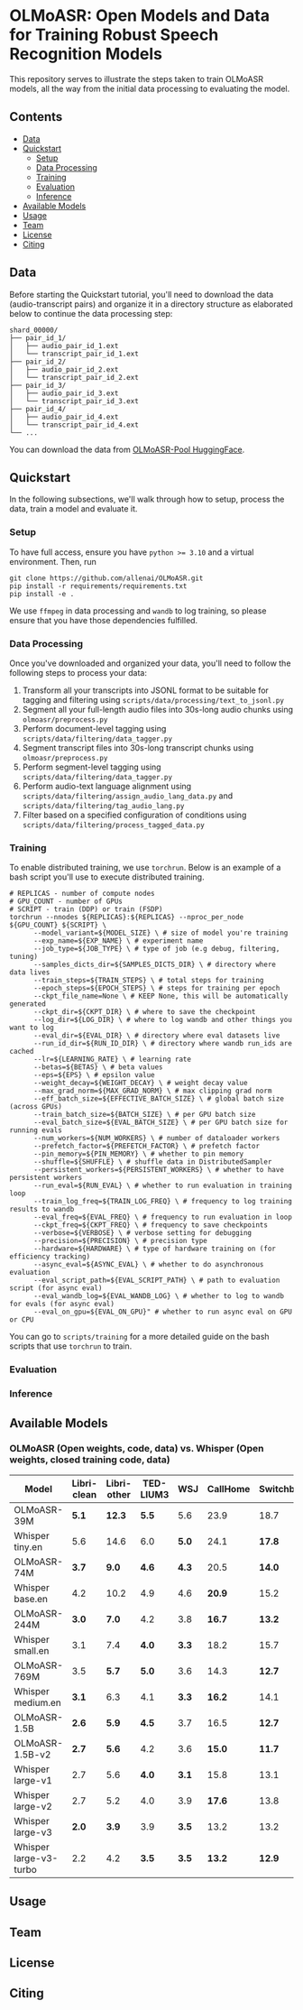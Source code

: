 # OLMoASR: Open Models and Data for Training Robust Speech Recognition Models
This repository serves to illustrate the steps taken to train OLMoASR models, all the way from the initial data processing to evaluating the model.

## Contents
- [Data](#data)
- [Quickstart](#quickstart)
  - [Setup](#setup)
  - [Data Processing](#data-processing)
  - [Training](#training)
  - [Evaluation](#evaluation)
  - [Inference](#inference)
- [Available Models](#available-models)
- [Usage](#usage)
- [Team](#team)
- [License](#license)
- [Citing](#citing)

## Data
Before starting the Quickstart tutorial, you'll need to download the data (audio-transcript pairs) and organize it in a directory structure as elaborated below to continue the data processing step:

```
shard_00000/
├── pair_id_1/
│   ├── audio_pair_id_1.ext
│   └── transcript_pair_id_1.ext
├── pair_id_2/
│   ├── audio_pair_id_2.ext
│   └── transcript_pair_id_2.ext
├── pair_id_3/
│   ├── audio_pair_id_3.ext
│   └── transcript_pair_id_3.ext
├── pair_id_4/
│   ├── audio_pair_id_4.ext
│   └── transcript_pair_id_4.ext
└── ...
```

You can download the data from [OLMoASR-Pool HuggingFace](link).

## Quickstart
In the following subsections, we'll walk through how to setup, process the data, train a model and evaluate it.

### Setup
To have full access, ensure you have `python >= 3.10` and a virtual environment. Then, run

```[shell]
git clone https://github.com/allenai/OLMoASR.git
pip install -r requirements/requirements.txt
pip install -e .
```

We use `ffmpeg` in data processing and `wandb` to log training, so please ensure that you have those dependencies fulfilled.

### Data Processing
Once you've downloaded and organized your data, you'll need to follow the following steps to process your data:
1. Transform all your transcripts into JSONL format to be suitable for tagging and filtering using `scripts/data/processing/text_to_jsonl.py`
2. Segment all your full-length audio files into 30s-long audio chunks using `olmoasr/preprocess.py`
3. Perform document-level tagging using `scripts/data/filtering/data_tagger.py`
4. Segment transcript files into 30s-long transcript chunks using `olmoasr/preprocess.py`
5. Perform segment-level tagging using `scripts/data/filtering/data_tagger.py`
6. Perform audio-text language alignment using `scripts/data/filtering/assign_audio_lang_data.py` and `scripts/data/filtering/tag_audio_lang.py`
7. Filter based on a specified configuration of conditions using `scripts/data/filtering/process_tagged_data.py`

### Training
To enable distributed training, we use `torchrun`. Below is an example of a bash script you'll use to execute distributed training.

```[shell]
# REPLICAS - number of compute nodes
# GPU_COUNT - number of GPUs
# SCRIPT - train (DDP) or train (FSDP)
torchrun --nnodes ${REPLICAS}:${REPLICAS} --nproc_per_node ${GPU_COUNT} ${SCRIPT} \
      --model_variant=${MODEL_SIZE} \ # size of model you're training
      --exp_name=${EXP_NAME} \ # experiment name
      --job_type=${JOB_TYPE} \ # type of job (e.g debug, filtering, tuning)
      --samples_dicts_dir=${SAMPLES_DICTS_DIR} \ # directory where data lives
      --train_steps=${TRAIN_STEPS} \ # total steps for training
      --epoch_steps=${EPOCH_STEPS} \ # steps for training per epoch
      --ckpt_file_name=None \ # KEEP None, this will be automatically generated
      --ckpt_dir=${CKPT_DIR} \ # where to save the checkpoint
      --log_dir=${LOG_DIR} \ # where to log wandb and other things you want to log
      --eval_dir=${EVAL_DIR} \ # directory where eval datasets live
      --run_id_dir=${RUN_ID_DIR} \ # directory where wandb run_ids are cached
      --lr=${LEARNING_RATE} \ # learning rate
      --betas=${BETAS} \ # beta values
      --eps=${EPS} \ # epsilon value
      --weight_decay=${WEIGHT_DECAY} \ # weight decay value
      --max_grad_norm=${MAX_GRAD_NORM} \ # max clipping grad norm
      --eff_batch_size=${EFFECTIVE_BATCH_SIZE} \ # global batch size (across GPUs)
      --train_batch_size=${BATCH_SIZE} \ # per GPU batch size
      --eval_batch_size=${EVAL_BATCH_SIZE} \ # per GPU batch size for running evals
      --num_workers=${NUM_WORKERS} \ # number of dataloader workers
      --prefetch_factor=${PREFETCH_FACTOR} \ # prefetch factor
      --pin_memory=${PIN_MEMORY} \ # whether to pin memory
      --shuffle=${SHUFFLE} \ # shuffle data in DistributedSampler
      --persistent_workers=${PERSISTENT_WORKERS} \ # whether to have persistent workers
      --run_eval=${RUN_EVAL} \ # whether to run evaluation in training loop
      --train_log_freq=${TRAIN_LOG_FREQ} \ # frequency to log training results to wandb
      --eval_freq=${EVAL_FREQ} \ # frequency to run evaluation in loop
      --ckpt_freq=${CKPT_FREQ} \ # frequency to save checkpoints
      --verbose=${VERBOSE} \ # verbose setting for debugging
      --precision=${PRECISION} \ # precision type
      --hardware=${HARDWARE} \ # type of hardware training on (for efficiency tracking)
      --async_eval=${ASYNC_EVAL} \ # whether to do asynchronous evaluation
      --eval_script_path=${EVAL_SCRIPT_PATH} \ # path to evaluation script (for async eval)
      --eval_wandb_log=${EVAL_WANDB_LOG} \ # whether to log to wandb for evals (for async eval)
      --eval_on_gpu=${EVAL_ON_GPU}" # whether to run async eval on GPU or CPU
```

You can go to `scripts/training` for a more detailed guide on the bash scripts that use `torchrun` to train.

### Evaluation


### Inference

## Available Models

### OLMoASR (Open weights, code, data) vs. Whisper (Open weights, closed training code, data)

| Model               | Libri-clean | Libri-other | TED-LIUM3 | WSJ | CallHome | Switchboard | CV5.1 | Artie | CORAAL | CHiME6 | AMI-IHM | AMI-SDM | VoxPop | Fleurs | Avg  |
|--------------------|-------------|-------------|-----------|-----|----------|-------------|-------|-------|--------|--------|---------|---------|--------|--------|------|
| OLMoASR-39M        | **5.1**     | **12.3**    | **5.5**   | 5.6 | 23.9     | 18.7        | 25.1  | 19.3  | 25.7   | 45.2   | 24.2    | 55.4    | 11.6   | 9.7    | **20.5** |
| Whisper tiny.en    | 5.6         | 14.6        | 6.0       | **5.0** | 24.1     | **17.8**    | **26.3**  | **20.0**  | **23.9**   | **41.3**   | **23.7**    | **50.3**    | **11.7**   | **11.6**   | 20.1 |
| OLMoASR-74M        | **3.7**     | **9.0**     | **4.6**   | **4.3** | 20.5     | **14.0**    | **18.5**  | **13.6**  | **21.5**   | **38.0**   | **20.4**    | **47.8**    | 9.7    | **6.7**    | **16.6** |
| Whisper base.en    | 4.2         | 10.2        | 4.9       | 4.6 | **20.9**     | 15.2        | 19.0  | 13.4  | 22.6   | 36.4   | 20.5    | 46.7    | **10.0**   | 7.6    | 16.9 |
| OLMoASR-244M       | **3.0**     | **7.0**     | 4.2       | 3.8 | **16.7**     | **13.2**    | **13.1**  | **9.6**   | 19.6   | 30.6   | 18.7    | 39.9    | 8.7    | **5.0**    | **13.8** |
| Whisper small.en   | 3.1         | 7.4         | **4.0**   | **3.3** | 18.2     | 15.7        | 13.1  | 9.7   | **20.2**   | **27.6**   | **17.5**    | **38.0**    | **8.1**   | 6.0    | 13.7 |
| OLMoASR-769M       | 3.5         | **5.7**     | **5.0**   | 3.6 | 14.3     | **12.7**    | 11.3  | **7.5**   | 18.7   | 28.5   | **16.9**    | 38.3    | 8.4    | **4.4**    | **12.8** |
| Whisper medium.en  | **3.1**     | 6.3         | 4.1       | **3.3** | **16.2**     | 14.1        | **10.6**  | 7.6   | **17.5**   | **25.3**   | 16.4    | **37.2**    | **7.4**   | 5.0    | 12.4 |
| OLMoASR-1.5B       | **2.6**     | **5.9**     | **4.5**   | 3.7 | 16.5     | **12.7**    | 11.1  | **7.9**   | 18.7   | **30.7**   | **16.4**    | 38.8    | 8.1    | **4.5**    | **13.0** |
| OLMoASR-1.5B-v2    | **2.7**     | **5.6**     | 4.2       | 3.6 | **15.0**     | **11.7**    | 11.1  | 7.8   | **18.1**   | 29.4   | **17.1**    | 38.0    | **8.0**   | **4.2**    | **12.6** |
| Whisper large-v1   | 2.7         | 5.6         | **4.0**   | **3.1** | 15.8     | 13.1        | **9.5**   | 6.7   | 19.4   | **25.6**   | 16.4    | **36.9**    | 7.3    | 4.6    | 12.2 |
| Whisper large-v2   | 2.7         | 5.2         | 4.0       | 3.9 | **17.6**     | 13.8        | 9.0   | 6.2   | 16.2   | 25.5   | 16.9    | 36.4    | 7.3    | 4.4    | 12.1 |
| Whisper large-v3   | **2.0**     | **3.9**     | 3.9       | **3.5** | 13.2     | 13.2        | 8.4   | 5.9   | 18.7   | 26.8   | 16.0    | 34.2    | 9.5    | 4.0    | **11.7** |
| Whisper large-v3-turbo | 2.2     | 4.2         | **3.5**   | **3.5** | **13.2**     | **12.9**    | **9.7**   | **6.3**   | **18.6**   | **27.3**   | **16.1**    | **35.2**    | **12.2**   | **4.4**    | **12.1** |

## Usage

## Team

## License

## Citing